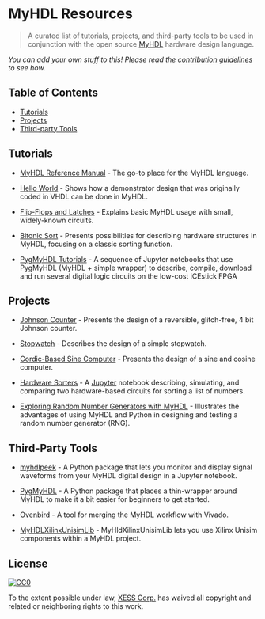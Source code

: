 # MyHDL Resources

> A curated list of tutorials, projects, and third-party tools to be used in conjunction with the
open source [MyHDL](http://myhdl.org/) hardware design language.

*You can add your own stuff to this! Please read the [contribution guidelines](contributing.md) to see how.*



## Table of Contents

<!-- TOC depthFrom:2 depthTo:6 withLinks:1 updateOnSave:1 orderedList:0 -->

- [Tutorials](#tutorials)
- [Projects](#projects)
- [Third-party Tools](#third-party-tools)

<!-- /TOC -->


## Tutorials

- [MyHDL Reference Manual](http://docs.myhdl.org/en/stable/) -
The go-to place for the MyHDL language.

- [Hello World](http://myhdl.org/docs/examples/helloworld.html) -
Shows how a demonstrator design that was originally coded in VHDL can be done in MyHDL.

- [Flip-Flops and Latches](http://myhdl.org/docs/examples/flipflops.html) -
Explains basic MyHDL usage with small, widely-known circuits.

- [Bitonic Sort](http://myhdl.org/docs/examples/bitonic/) -
Presents possibilities for describing hardware structures in MyHDL, focusing on
a classic sorting function.

- [PygMyHDL Tutorials](https://github.com/xesscorp/pygmyhdl#getting-started) -
A sequence of Jupyter notebooks that use PygMyHDL (MyHDL + simple wrapper)
to describe, compile, download and run several digital logic circuits on the
low-cost iCEstick FPGA


## Projects

- [Johnson Counter](http://myhdl.org/docs/examples/jc2.html) -
Presents the design of a reversible, glitch-free, 4 bit Johnson counter.

- [Stopwatch](http://myhdl.org/docs/examples/stopwatch/) -
Describes the design of a simple stopwatch.

- [Cordic-Based Sine Computer](http://myhdl.org/docs/examples/sinecomp/) -
Presents the design of a sine and cosine computer.

- [Hardware Sorters](https://github.com/xesscorp/Hardware-Sorters) -
A [Jupyter](jupyter.org) notebook describing, simulating, and comparing 
two hardware-based circuits for sorting a list of numbers.

- [Exploring Random Number Generators with MyHDL](https://github.com/xesscorp/CAT-Board/blob/master/tests/RNG_with_MyHDL.ipynb) -
Illustrates the advantages of using MyHDL and Python in designing and testing a random number generator (RNG). 


## Third-Party Tools

- [myhdlpeek](https://github.com/xesscorp/myhdlpeek) - 
A Python package that lets you monitor and display signal waveforms from your MyHDL digital design in a Jupyter notebook.

- [PygMyHDL](https://github.com/xesscorp/pygmyhdl) - 
A Python package that places a thin-wrapper around MyHDL to make it a bit easier for
beginners to get started.

- [Ovenbird](https://github.com/hgomersall/Ovenbird) - 
A tool for merging the MyHDL workflow with Vivado.

- [MyHDLXilinxUnisimLib](https://bitbucket.org/nico-dev/myhdl_xilinx_unisim_lib/) - 
MyHldXilinxUnisimLib lets you use Xilinx Unisim components within a MyHDL project.


## License

[![CC0](http://mirrors.creativecommons.org/presskit/buttons/88x31/svg/cc-zero.svg)](https://creativecommons.org/publicdomain/zero/1.0/)

To the extent possible under law, [XESS Corp.](http://xess.com) has waived all copyright and related or neighboring rights to this work.
